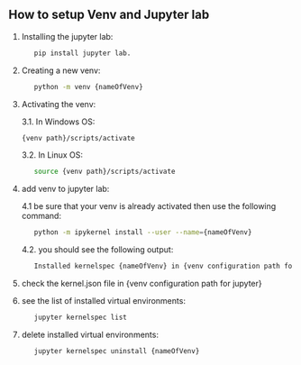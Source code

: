 ## How to setup Venv and Jupyter lab

1. Installing the jupyter lab:
   ```bash
      pip install jupyter lab.
   ```
2. Creating a new venv: 
   ```bash
      python -m venv {nameOfVenv}
   ```
3. Activating the venv:

   3.1. In Windows OS:
      ```bash
      {venv path}/scripts/activate
   ```
   
   3.2. In Linux OS:
      ```bash
         source {venv path}/scripts/activate
      ```
4. add venv to jupyter lab:
   
   4.1 be sure that your venv is already activated then use the following command:
   ```bash
      python -m ipykernel install --user --name={nameOfVenv}
   ```
   4.2. you should see the following output:
   
      ```bash
         Installed kernelspec {nameOfVenv} in {venv configuration path for jupyter}
      ```
      
5. check the kernel.json file in {venv configuration path for jupyter}
6. see the list of installed virtual environments:
   ```bash
      jupyter kernelspec list
   ```
   
7. delete installed virtual environments:
   ```bash
      jupyter kernelspec uninstall {nameOfVenv}
   ```
